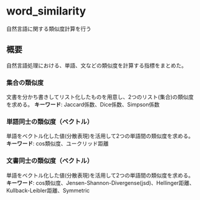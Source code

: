 # word_similarity
自然言語に関する類似度計算を行う

## 概要
自然言語処理における、単語、文などの類似度を計算する指標をまとめた。


### 集合の類似度
文書を分かち書きしてリスト化したものを用意し、2つのリスト(集合)の類似度を求める。
**キーワード**: Jaccard係数、Dice係数、Simpson係数


### 単語同士の類似度（ベクトル）
単語をベクトル化した値(分散表現)を活用して2つの単語間の類似度を求める。
**キーワード**: cos類似度、ユークリッド距離


### 文書同士の類似度（ベクトル）
単語をベクトル化した値(分散表現)を活用して2つの単語間の類似度を求める。
**キーワード**: cos類似度、Jensen-Shannon-Divergense(jsd)、Hellinger距離、Kullback-Leibler距離、Symmetric


